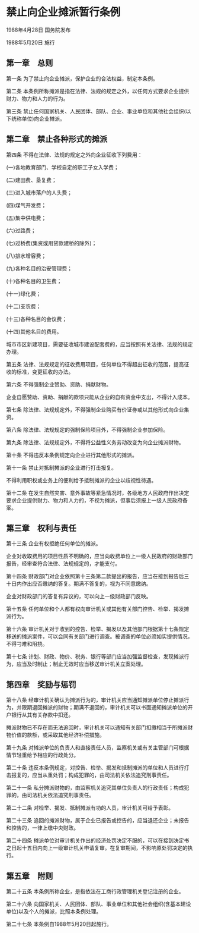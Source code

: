 # 禁止向企业摊派暂行条例

1988年4月28日 国务院发布

1988年5月20日 施行

<!-- INFO END -->

## 第一章　总则

第一条 为了禁止向企业摊派，保护企业的合法权益，制定本条例。

第二条 本条例所称摊派是指在法律、法规的规定之外，以任何方式要求企业提供财力、物力和人力的行为。

第三条 禁止任何国家机关、人民团体、部队、企业、事业单位和其他社会组织(以下统称单位)向企业摊派。

## 第二章　禁止各种形式的摊派

第四条 不得在法律、法规的规定之外向企业征收下列费用：

(一)各地教育部门、学校自定的职工子女入学费；

(二)建田费、垦复费；

(三)进入城市落户的人头费；

(四)煤气开发费；

(五)集中供电费；

(六)过路费；

(七)过桥费(集资或用贷款建桥的除外)；

(八)排水增容费；

(九)各种名目的治安管理费；

(十)各种名目的卫生费；

(十一)绿化费；

(十二)支农费；

(十三)各种名目的会议费；

(十四)其他名目的费用。

城市市区新建项目，需要征收城市建设配套费的，应当按照有关法律、法规的规定办理。

第五条 法律、法规规定的征收费用项目，任何单位不得超出征收的范围，提高征收的标准，变更征收的办法。

第六条 不得强制企业赞助、资助、捐献财物。

企业自愿赞助、资助、捐献的款项只能从企业的自有资金中支出，不得计入成本。

第七条 除法律、法规规定外，不得强制企业购买有价证券或以其他形式向企业集资。

第八条 除法律、法规规定的强制保险项目外，不得强制企业参加保险。

第九条 除法律、法规规定外，不得将公益性义务劳动改变为向企业摊派财物。

第十条 不得违反本条例规定向企业进行其他形式的摊派。

第十一条 禁止对抵制摊派的企业进行打击报复。

不得利用职权或业务上的便利给予抵制摊派的企业以歧视性待遇。

第十二条 在发生自然灾害、意外事故等紧急情况时，各级地方人民政府作出决定要求企业提供财力、物力和人力的，不视为摊派，但事后须报上一级人民政府备案。

## 第三章　权利与责任

第十三条 企业有权拒绝任何单位的摊派。

企业对收取费用的项目性质不明确的，应当向收费单位上一级人民政府的财政部门报告，经审查符合法律、法规规定的，才能支付。

第十四条 财政部门对企业依照第十三条第二款提出的报告，应当在接到报告后三十日内作出应否缴纳的答复。期满不答复的，视为不同意缴纳。

企业对财政部门的答复有异议的，可以向上一级财政部门反映。

第十五条 任何单位和个人都有权向审计机关或其他有关部门控告、检举、揭发摊派行为。

第十六条 审计机关对于收到的控告、检举、揭发以及其他部门根据第十七条规定移送的摊派案件，可以会同有关部门进行调查。被调查的单位必须如实提供情况，不得刁难和阻挠。

第十七条 计划、财政、物价、税务、银行等部门应当加强监督检查，发现摊派行为，应当及时制止；制止无效时应当移送审计机关立案处理。

## 第四章　奖励与惩罚

第十八条 经审计机关确认为摊派行为的，审计机关应当通知摊派单位停止摊派行为，并限期退回摊派的财物；期满不退回的，审计机关可以书面通知摊派单位的开户银行从其有关存款中扣还。

摊派财物已不存在而无法追回时，审计机关可以通知有关部门扣缴相当于所摊派财物价值的款额，或采取其他经济补偿措施。

第十九条 对摊派单位的负责人和直接责任人员，监察机关或有关主管部门可根据情节轻重给予相应的行政处分。

第二十条 违反本条例规定，对控告、检举、揭发和抵制摊派的单位和人员进行打击报复的，应当从重处罚；构成犯罪的，由司法机关依法追究刑事责任。

第二十一条 私分摊派财物的，由监察机关追究其单位负责人的行政责任；构成犯罪的，由司法机关依法追究刑事责任。

第二十二条 对检举、揭发、抵制摊派有功的人员，审计机关可给予表彰。

第二十三条 追回的摊派财物，属于企业已报告或控告的，应当退还企业；未报告和控告的，一律上缴中央财政。

第二十四条 摊派单位对审计机关作出的经济处罚决定不服的，可以在接到决定书之日起十五日内向上一级审计机关申请复审。在复审期间，不影响原处罚决定的执行。

## 第五章　附则

第二十五条 本条例所称企业，是指依法在工商行政管理机关登记注册的企业。

第二十六条 向国家机关、人民团体、部队、事业单位和其他社会组织(含基本建设单位)以及个人的摊派，比照本条例处理。

第二十七条 本条例自1988年5月20日起施行。

